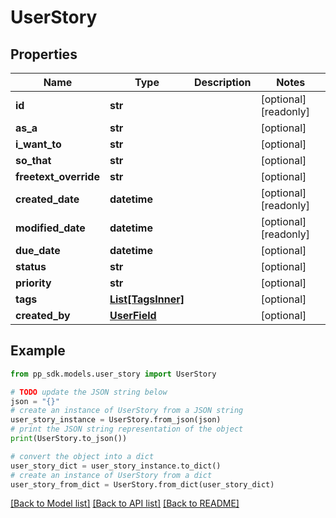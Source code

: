 # UserStory


## Properties

Name | Type | Description | Notes
------------ | ------------- | ------------- | -------------
**id** | **str** |  | [optional] [readonly] 
**as_a** | **str** |  | [optional] 
**i_want_to** | **str** |  | [optional] 
**so_that** | **str** |  | [optional] 
**freetext_override** | **str** |  | [optional] 
**created_date** | **datetime** |  | [optional] [readonly] 
**modified_date** | **datetime** |  | [optional] [readonly] 
**due_date** | **datetime** |  | [optional] 
**status** | **str** |  | [optional] 
**priority** | **str** |  | [optional] 
**tags** | [**List[TagsInner]**](TagsInner.md) |  | [optional] 
**created_by** | [**UserField**](UserField.md) |  | [optional] 

## Example

```python
from pp_sdk.models.user_story import UserStory

# TODO update the JSON string below
json = "{}"
# create an instance of UserStory from a JSON string
user_story_instance = UserStory.from_json(json)
# print the JSON string representation of the object
print(UserStory.to_json())

# convert the object into a dict
user_story_dict = user_story_instance.to_dict()
# create an instance of UserStory from a dict
user_story_from_dict = UserStory.from_dict(user_story_dict)
```
[[Back to Model list]](../README.md#documentation-for-models) [[Back to API list]](../README.md#documentation-for-api-endpoints) [[Back to README]](../README.md)


